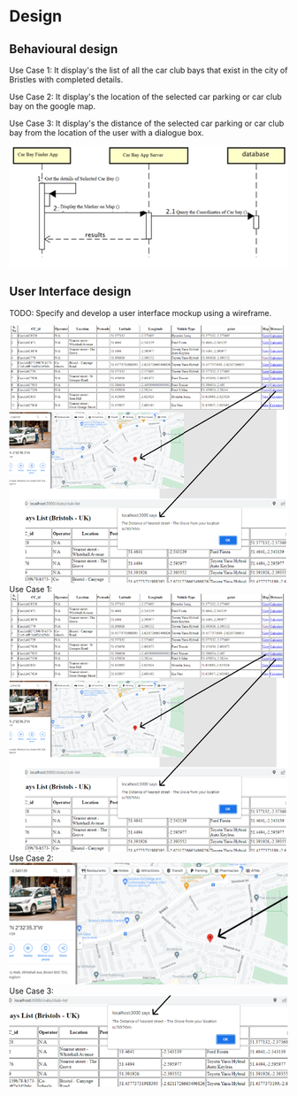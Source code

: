 # Design

## Behavioural design
Use Case 1:
It display's the list of all the car club bays that exist in the city of Bristles with completed details.

Use Case 2:
It display's the location of the selected car parking or car club bay on the google map.

Use Case 3:
It display's the distance of the selected car parking or car club bay from the location of the user with a dialogue box.


![Insert your Interaction/Sequence Diagrams for each use-case here.](images/sequence.png)

## User Interface design
TODO: Specify and develop a user interface mockup using a wireframe.

![Insert your wireframe screenshots for each use-case here](images/wireframe.png)
Use Case 1:
![Insert your wireframe screenshots for each use-case here](images/usercase1-1.png)
Use Case 2:
![Insert your wireframe screenshots for each use-case here](images/usercase1-2.png)
Use Case 3:
![Insert your wireframe screenshots for each use-case here](images/usercase1-3.png)

